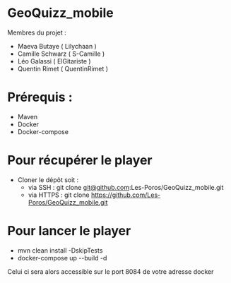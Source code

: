 # GeoQuizz_mobile

Membres du projet :
- Maeva Butaye    ( Lilychaan )
- Camille Schwarz ( S-Camille )
- Léo Galassi     ( ElGitariste )
- Quentin Rimet   ( QuentinRimet )

# Prérequis :

* Maven
* Docker
* Docker-compose

# Pour récupérer le player

* Cloner le dépôt soit :
    - via SSH : git clone git@github.com:Les-Poros/GeoQuizz_mobile.git
    - via HTTPS : git clone https://github.com/Les-Poros/GeoQuizz_mobile.git
    
# Pour lancer le player

* mvn clean install -DskipTests
* docker-compose up --build -d

Celui ci sera alors accessible sur le port 8084 de votre adresse docker
